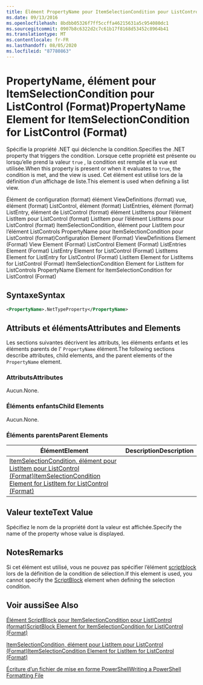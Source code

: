 ```yaml
---
title: Élément PropertyName pour ItemSelectionCondition pour ListControl (format) | Microsoft Docs
ms.date: 09/13/2016
ms.openlocfilehash: 8bdbb05326f7ff5ccffa46215631a5c954080dc1
ms.sourcegitcommit: 0907b8c6322d2c7c61b17f8168d53452c8964b41
ms.translationtype: MT
ms.contentlocale: fr-FR
ms.lasthandoff: 08/05/2020
ms.locfileid: "87780863"
---
```

# <a name="propertyname-element-for-itemselectioncondition-for-listcontrol-format"></a><span data-ttu-id="33e9c-102">PropertyName, élément pour ItemSelectionCondition pour ListControl (Format)</span><span class="sxs-lookup"><span data-stu-id="33e9c-102">PropertyName Element for ItemSelectionCondition for ListControl (Format)</span></span>

<span data-ttu-id="33e9c-103">Spécifie la propriété .NET qui déclenche la condition.</span><span class="sxs-lookup"><span data-stu-id="33e9c-103">Specifies the .NET property that triggers the condition.</span></span> <span data-ttu-id="33e9c-104">Lorsque cette propriété est présente ou lorsqu’elle prend la valeur `true` , la condition est remplie et la vue est utilisée.</span><span class="sxs-lookup"><span data-stu-id="33e9c-104">When this property is present or when it evaluates to `true`, the condition is met, and the view is used.</span></span> <span data-ttu-id="33e9c-105">Cet élément est utilisé lors de la définition d’un affichage de liste.</span><span class="sxs-lookup"><span data-stu-id="33e9c-105">This element is used when defining a list view.</span></span>

<span data-ttu-id="33e9c-106">Élément de configuration (format) élément ViewDefinitions (format) vue, élément (format) ListControl, élément (format) ListEntries, élément (format) ListEntry, élément de ListControl (format) élément ListItems pour l’élément ListItem pour ListControl (format) ListItem pour l’élément ListItems pour ListControl (format) ItemSelectionCondition, élément pour ListItem pour l’élément ListControls PropertyName pour ItemSelectionCondition pour ListControl (format)</span><span class="sxs-lookup"><span data-stu-id="33e9c-106">Configuration Element (Format) ViewDefinitions Element (Format) View Element (Format) ListControl Element (Format) ListEntries Element (Format) ListEntry Element for ListControl (Format) ListItems Element for ListEntry for ListControl (Format) ListItem Element for ListItems for ListControl (Format) ItemSelectionCondition Element for ListItem for ListControls PropertyName Element for ItemSelectionCondition for ListControl (Format)</span></span>

## <a name="syntax"></a><span data-ttu-id="33e9c-107">Syntaxe</span><span class="sxs-lookup"><span data-stu-id="33e9c-107">Syntax</span></span>

```xml
<PropertyName>.NetTypeProperty</PropertyName>
```

## <a name="attributes-and-elements"></a><span data-ttu-id="33e9c-108">Attributs et éléments</span><span class="sxs-lookup"><span data-stu-id="33e9c-108">Attributes and Elements</span></span>

<span data-ttu-id="33e9c-109">Les sections suivantes décrivent les attributs, les éléments enfants et les éléments parents de l' `PropertyName` élément.</span><span class="sxs-lookup"><span data-stu-id="33e9c-109">The following sections describe attributes, child elements, and the parent elements of the `PropertyName` element.</span></span>

### <a name="attributes"></a><span data-ttu-id="33e9c-110">Attributs</span><span class="sxs-lookup"><span data-stu-id="33e9c-110">Attributes</span></span>

<span data-ttu-id="33e9c-111">Aucun.</span><span class="sxs-lookup"><span data-stu-id="33e9c-111">None.</span></span>

### <a name="child-elements"></a><span data-ttu-id="33e9c-112">Éléments enfants</span><span class="sxs-lookup"><span data-stu-id="33e9c-112">Child Elements</span></span>

<span data-ttu-id="33e9c-113">Aucun.</span><span class="sxs-lookup"><span data-stu-id="33e9c-113">None.</span></span>

### <a name="parent-elements"></a><span data-ttu-id="33e9c-114">Éléments parents</span><span class="sxs-lookup"><span data-stu-id="33e9c-114">Parent Elements</span></span>

|<span data-ttu-id="33e9c-115">Élément</span><span class="sxs-lookup"><span data-stu-id="33e9c-115">Element</span></span>|<span data-ttu-id="33e9c-116">Description</span><span class="sxs-lookup"><span data-stu-id="33e9c-116">Description</span></span>|
|-------------|-----------------|
|[<span data-ttu-id="33e9c-117">ItemSelectionCondition, élément pour ListItem pour ListControl (Format)</span><span class="sxs-lookup"><span data-stu-id="33e9c-117">ItemSelectionCondition Element for ListItem for ListControl (Format)</span></span>](./itemselectioncondition-element-for-listitem-for-listcontrol-format.md)||

## <a name="text-value"></a><span data-ttu-id="33e9c-118">Valeur texte</span><span class="sxs-lookup"><span data-stu-id="33e9c-118">Text Value</span></span>

<span data-ttu-id="33e9c-119">Spécifiez le nom de la propriété dont la valeur est affichée.</span><span class="sxs-lookup"><span data-stu-id="33e9c-119">Specify the name of the property whose value is displayed.</span></span>

## <a name="remarks"></a><span data-ttu-id="33e9c-120">Notes</span><span class="sxs-lookup"><span data-stu-id="33e9c-120">Remarks</span></span>

<span data-ttu-id="33e9c-121">Si cet élément est utilisé, vous ne pouvez pas spécifier l’élément [scriptblock](./scriptblock-element-for-itemselectioncondition-for-listcontrol-format.md) lors de la définition de la condition de sélection.</span><span class="sxs-lookup"><span data-stu-id="33e9c-121">If this element is used, you cannot specify the [ScriptBlock](./scriptblock-element-for-itemselectioncondition-for-listcontrol-format.md) element when defining the selection condition.</span></span>

## <a name="see-also"></a><span data-ttu-id="33e9c-122">Voir aussi</span><span class="sxs-lookup"><span data-stu-id="33e9c-122">See Also</span></span>

[<span data-ttu-id="33e9c-123">Élément ScriptBlock pour ItemSelectionCondition pour ListIControl (format)</span><span class="sxs-lookup"><span data-stu-id="33e9c-123">ScriptBlock Element for ItemSelectionCondition for ListIControl (Format)</span></span>](./scriptblock-element-for-itemselectioncondition-for-listcontrol-format.md)

[<span data-ttu-id="33e9c-124">ItemSelectionCondition, élément pour ListItem pour ListControl (Format)</span><span class="sxs-lookup"><span data-stu-id="33e9c-124">ItemSelectionCondition Element for ListItem for ListControl (Format)</span></span>](./itemselectioncondition-element-for-listitem-for-listcontrol-format.md)

[<span data-ttu-id="33e9c-125">Écriture d’un fichier de mise en forme PowerShell</span><span class="sxs-lookup"><span data-stu-id="33e9c-125">Writing a PowerShell Formatting File</span></span>](./writing-a-powershell-formatting-file.md)
